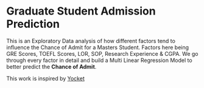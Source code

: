 # Graduate Student Admission Prediction

This is an Exploratory Data analysis of how different factors tend to influence the Chance of Admit for a Masters Student. Factors here being GRE Scores, TOEFL Scores, LOR, SOP, Research Experience & CGPA. We go through every factor in detail and build a Multi Linear Regression Model to better predict the **Chance of Admit**.

This work is inspired by [Yocket](http://yocket.com/)
